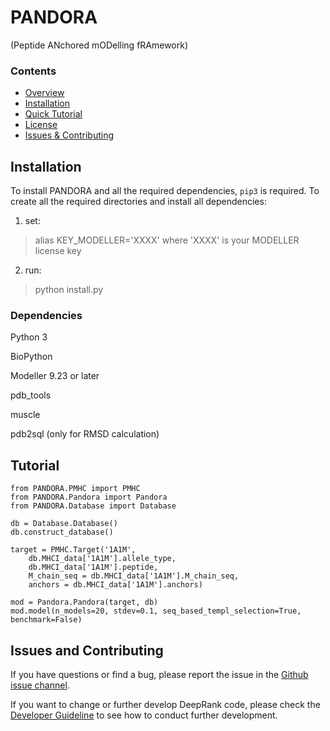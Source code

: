 # PANDORA
(Peptide ANchored mODelling fRAmework)

### Contents

- [Overview](#Overview)
- [Installation](#Installation)
- [Quick Tutorial](#Tutorial)
- [License](./LICENSE)
- [Issues & Contributing](#Issues-and-Contributing)


## Installation

To install PANDORA and all the required dependencies, ```pip3``` is required.
To create all the required directories and install all dependencies:
1. set:
> alias KEY_MODELLER='XXXX'
where 'XXXX' is your MODELLER license key
2. run:
> python install.py


### Dependencies

Python 3

BioPython

Modeller 9.23 or later

pdb_tools

muscle

pdb2sql (only for RMSD calculation)


## Tutorial

```
from PANDORA.PMHC import PMHC
from PANDORA.Pandora import Pandora
from PANDORA.Database import Database

db = Database.Database()
db.construct_database()

target = PMHC.Target('1A1M',
    db.MHCI_data['1A1M'].allele_type,
    db.MHCI_data['1A1M'].peptide,
    M_chain_seq = db.MHCI_data['1A1M'].M_chain_seq,
    anchors = db.MHCI_data['1A1M'].anchors)

mod = Pandora.Pandora(target, db)
mod.model(n_models=20, stdev=0.1, seq_based_templ_selection=True, benchmark=False)
```

## Issues and Contributing

If you have questions or find a bug, please report the issue in the [Github issue channel](https://github.com/DarioMarzella/PANDORA/issues).

If you want to change or further develop DeepRank code, please check the [Developer Guideline](./developer_guideline.md) to see how to conduct further development.
